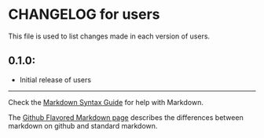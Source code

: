 # CHANGELOG for users

This file is used to list changes made in each version of users.

## 0.1.0:

* Initial release of users

- - -
Check the [Markdown Syntax Guide](http://daringfireball.net/projects/markdown/syntax) for help with Markdown.

The [Github Flavored Markdown page](http://github.github.com/github-flavored-markdown/) describes the differences between markdown on github and standard markdown.
